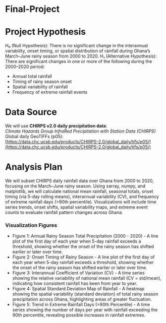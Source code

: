 # Final-Project
# Project Hypothesis

H₀ (Null Hypothesis): There is no significant change in the interannual variability, onset timing, or spatial distribution of rainfall during Ghana’s March–June rainy season from 2000 to 2020.
H₁ (Alternative Hypothesis): There are significant changes in one or more of the following during the 2000–2020 period:
- Annual total rainfall
- Timing of rainy season onset
- Spatial variability of rainfall
- Frequency of extreme rainfall events

# Data Source

We will use **CHIRPS v2.0 daily precipitation data**:  
*Climate Hazards Group InfraRed Precipitation with Station Data (CHIRPS)*  
Global daily GeoTIFFs (p05):  
[https://data.chc.ucsb.edu/products/CHIRPS-2.0/global_daily/tifs/p05/](https://data.chc.ucsb.edu/products/CHIRPS-2.0/global_daily/tifs/p05/)

# Analysis Plan

We will subset CHIRPS daily rainfall data over Ghana from 2000 to 2020, focusing on the March–June rainy season. Using xarray, numpy, and matplotlib, we will calculate national mean rainfall, seasonal totals, onset timing (via 5-day rolling means), interannual variability (CV), and frequency of extreme rainfall days (>90th percentile). Visualizations will include time series trends, onset shifts, spatial variability maps, and extreme event counts to evaluate rainfall pattern changes across Ghana.

### Visualization Figures
- Figure 1: Annual Rainy Season Total Precipitation (2000 - 2020) - A line plot of the first day of each year when 5-day rainfall exceeds a threshold, showing whether the onset of the rainy season has shifted earlier or later over time.
- Figure 2: Onset Timing of Rainy Season - A line plot of the first day of each year when 5-day rainfall exceeds a threshold, showing whether the onset of the rainy season has shifted earlier or later over time.
- Figure 3: Interannual Coefficient of Variation (CV) - A time series showing the relative variability of national mean rainfall (CV = std/mean), indicating how consistent rainfall has been from year to year.
- Figure 4: Spatial Standard Deviation Map of Rainfall - A heatmap showing the spatial variability (standard deviation) of total rainy season precipitation across Ghana, highlighting areas of greater fluctuation.
- Figure 5: Trend in Extreme Rainfall Days (>90th Percentile) - A time series showing the number of days per year with rainfall exceeding the 90th percentile, revealing possible increases in rainfall extremes.
